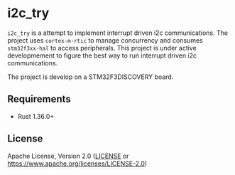 # i2c_try

`i2c_try` is a attempt to implement interrupt driven i2c communications. The project uses `cortex-m-rtic` to manage concurrency and consumes `stm32f3xx-hal` to access peripherals.
This project is under active developmement to figure the best way to run interrupt driven i2c communications.

The project is develop on a STM32F3DISCOVERY board.

## Requirements

- Rust 1.36.0+

## License

Apache License, Version 2.0 ([LICENSE](LICENSE) or
  https://www.apache.org/licenses/LICENSE-2.0)
